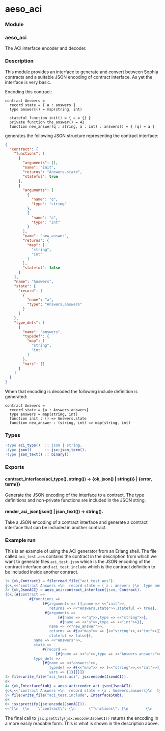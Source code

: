 # aeso_aci

### Module

### aeso_aci

The ACI interface encoder and decoder.

### Description

This module provides an interface to generate and convert between
Sophia contracts and a suitable JSON encoding of contract
interface. As yet the interface is very basic.

Encoding this contract:

```
contract Answers =
  record state = { a : answers }
  type answers() = map(string, int)

  stateful function init() = { a = {} }
  private function the_answer() = 42
  function new_answer(q : string, a : int) : answers() = { [q] = a }
```

generates the following JSON structure representing the contract interface:


``` json
{
  "contract": {
    "functions": [
      {
        "arguments": [],
        "name": "init",
        "returns": "Answers.state",
        "stateful": true
      },
      {
        "arguments": [
          {
            "name": "q",
            "type": "string"
          },
          {
            "name": "a",
            "type": "int"
          }
        ],
        "name": "new_answer",
        "returns": {
          "map": [
            "string",
            "int"
          ]
        },
        "stateful": false
      }
    ],
    "name": "Answers",
    "state": {
      "record": [
        {
          "name": "a",
          "type": "Answers.answers"
        }
      ]
    },
    "type_defs": [
      {
        "name": "answers",
        "typedef": {
          "map": [
            "string",
            "int"
          ]
        },
        "vars": []
      }
    ]
  }
}
```

When that encoding is decoded the following include definition is generated:

```
contract Answers =
  record state = {a : Answers.answers}
  type answers = map(string, int)
  function init : () => Answers.state
  function new_answer : (string, int) => map(string, int)
```

### Types
```erlang
-type aci_type()  :: json | string.
-type json()      :: jsx:json_term().
-type json_text() :: binary().
```

### Exports

#### contract\_interface(aci\_type(), string()) -> {ok, json() | string()} | {error, term()}

Generate the JSON encoding of the interface to a contract. The type definitions
and non-private functions are included in the JSON string.

#### render\_aci\_json(json() | json\_text()) -> string().

Take a JSON encoding of a contract interface and generate a contract interface
that can be included in another contract.

### Example run

This is an example of using the ACI generator from an Erlang shell. The file
called `aci_test.aes` contains the contract in the description from which we
want to generate files `aci_test.json` which is the JSON encoding of the
contract interface and `aci_test.include` which is the contract definition to
be included inside another contract.

``` erlang
1> {ok,Contract} = file:read_file("aci_test.aes").
{ok,<<"contract Answers =\n  record state = { a : answers }\n  type answers() = map(string, int)\n\n  stateful function"...>>}
2> {ok,JsonACI} = aeso_aci:contract_interface(json, Contract).
{ok,[#{contract =>
           #{functions =>
                 [#{arguments => [],name => <<"init">>,
                    returns => <<"Answers.state">>,stateful => true},
                  #{arguments =>
                        [#{name => <<"q">>,type => <<"string">>},
                         #{name => <<"a">>,type => <<"int">>}],
                    name => <<"new_answer">>,
                    returns => #{<<"map">> => [<<"string">>,<<"int">>]},
                    stateful => false}],
             name => <<"Answers">>,
             state =>
                 #{record =>
                       [#{name => <<"a">>,type => <<"Answers.answers">>}]},
             type_defs =>
                 [#{name => <<"answers">>,
                    typedef => #{<<"map">> => [<<"string">>,<<"int">>]},
                    vars => []}]}}]}
3> file:write_file("aci_test.aci", jsx:encode(JsonACI)).
ok
4> {ok,InterfaceStub} = aeso_aci:render_aci_json(JsonACI).
{ok,<<"contract Answers =\n  record state = {a : Answers.answers}\n  type answers = map(string, int)\n  function init "...>>}
5> file:write_file("aci_test.include", InterfaceStub).
ok
6> jsx:prettify(jsx:encode(JsonACI)).
<<"[\n  {\n    \"contract\": {\n      \"functions\": [\n        {\n          \"arguments\": [],\n          \"name\": \"init\",\n        "...>>
```

The final call to `jsx:prettify(jsx:encode(JsonACI))` returns the encoding in a
more easily readable form. This is what is shown in the description above.
